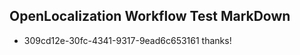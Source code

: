 ## OpenLocalization Workflow Test MarkDown
* 309cd12e-30fc-4341-9317-9ead6c653161 thanks!

<!--HONumber=Jul16_HO4-->


